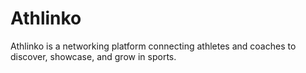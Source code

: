 # Athlinko
Athlinko is a networking platform connecting athletes and coaches to discover, showcase, and grow in sports.
